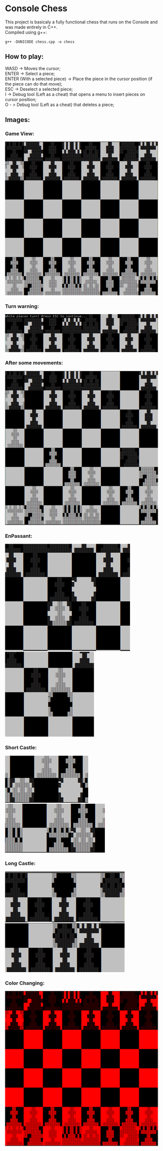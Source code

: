 # Console Chess

This project is basicaly a fully functional chess that runs on the Console and was made entirely in C++.  
Compiled using g++:  
~~~
g++ -DUNICODE chess.cpp -o chess
~~~

## How to play:  
WASD -> Moves the cursor;  
ENTER -> Select a piece;  
ENTER (With a selected piece) -> Place the piece in the cursor position (if the piece can do that move);  
ESC -> Deselect a selected piece;  
I -> Debug tool (Left as a cheat) that opens a menu to insert pieces on cursor position;  
O - > Debug tool (Left as a cheat) that deletes a piece;  


## Images:
### Game View:  
![Normal Game Init](/images/GameInitView.png)  
### Turn warning:
![Turn Warning](/images/TurnWarning.png)
### After some movements:  
![Game After Some Movements](/images/JustSomeMovements.png)  
### EnPassant:
![EnPassant 1](/images/EnPassant1.png)  
![EnPassant 2](/images/EnPassant2.png)  
### Short Castle:
![Short Castle 1](/images/ShortCastle1.png)
![Short Castle 2](/images/ShortCastle2.png)
### Long Castle:
![Long Castle 1](/images/LongCastle1.png)
![Long Castle 2](/images/LongCastle2.png)
### Color Changing:
![Color Change](/images/ColorChange.png)
